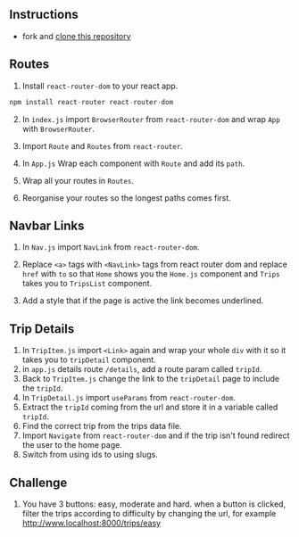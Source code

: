 ## Instructions 

- fork and [clone this repository](https://github.com/JoinCODED/TASK-Hiking-Trips-Routes)

## Routes

1. Install `react-router-dom` to your react app.

```javascript
npm install react-router react-router-dom
```

2. In `index.js` import `BrowserRouter` from `react-router-dom` and wrap `App` with `BrowserRouter`.

3. Import `Route` and `Routes` from `react-router`.

4. In `App.js` Wrap each component with `Route` and add its `path`.

5. Wrap all your routes in `Routes`.

6. Reorganise your routes so the longest paths comes first.

## Navbar Links

1. In `Nav.js` import `NavLink` from `react-router-dom`.

2. Replace `<a>` tags with `<NavLink>` tags from react router dom and replace `href` with `to` so that `Home` shows you the `Home.js` component and `Trips` takes you to `TripsList` component.
3. Add a style that if the page is active the link becomes underlined.

## Trip Details

1. In `TripItem.js` import `<Link>` again and wrap your whole `div` with it so it takes you to `tripDetail` component.
2. in `app.js` details route `/details`, add a route param called `tripId`.
3. Back to `TripItem.js` change the link to the `tripDetail` page to include the `tripId`.
4. In `TripDetail.js` import `useParams` from `react-router-dom`.
5. Extract the `tripId` coming from the url and store it in a variable called `tripId`.
6. Find the correct trip from the trips data file.
7. Import `Navigate` from `react-router-dom` and if the trip isn't found redirect the user to the home page.
8. Switch from using ids to using slugs.

## Challenge

1. You have 3 buttons: easy, moderate and hard. when a button is clicked, filter the trips according to difficulty by changing the url, for example http://www.localhost:8000/trips/easy

